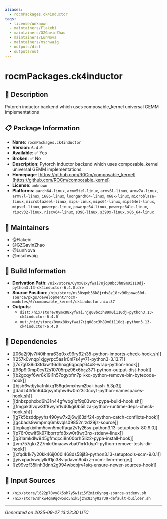 ```yaml
---
aliases:
  - rocmPackages.ck4inductor
tags:
  - license/unknown
  - maintainers/Flakebi
  - maintainers/GZGavinZhao
  - maintainers/LunNova
  - maintainers/mschwaig
  - outputs/dist
  - outputs/out
---
```


# rocmPackages.ck4inductor

## 📝 Description

Pytorch inductor backend which uses composable_kernel universal GEMM implementations

## 📋 Package Information

- **Name**: `rocmPackages.ck4inductor`
- **Version**: `6.4.0`
- **Available**: ✅ Yes
- **Broken**: ✅ No
- **Description**: Pytorch inductor backend which uses composable_kernel universal GEMM implementations
- **Homepage**: [https://github.com/ROCm/composable_kernel](https://github.com/ROCm/composable_kernel)
- **License**: `unknown`
- **Platforms**: `aarch64-linux`, `armv5tel-linux`, `armv6l-linux`, `armv7a-linux`, `armv7l-linux`, `i686-linux`, `loongarch64-linux`, `m68k-linux`, `microblaze-linux`, `microblazeel-linux`, `mips-linux`, `mips64-linux`, `mips64el-linux`, `mipsel-linux`, `powerpc-linux`, `powerpc64-linux`, `powerpc64le-linux`, `riscv32-linux`, `riscv64-linux`, `s390-linux`, `s390x-linux`, `x86_64-linux`
## 👥 Maintainers

- @Flakebi
- @GZGavinZhao
- @LunNova
- @mschwaig


## 🔧 Build Information

- **Derivation Path**: `/nix/store/0ymx88xyfwai7njq08bc3h89m0i110dj-python3.13-ck4inductor-6.4.0.drv`
- **Source Position**: `/nix/store/ns30sqxb36k8jrds8z18rv96bpnwc60d-source/pkgs/development/rocm-modules/6/composable_kernel/ck4inductor.nix:37`
- **Outputs**:
  - `dist`:  `/nix/store/0ymx88xyfwai7njq08bc3h89m0i110dj-python3.13-ck4inductor-6.4.0`
  - `out`:  `/nix/store/0ymx88xyfwai7njq08bc3h89m0i110dj-python3.13-ck4inductor-6.4.0`

## 🔗 Dependencies

- [[06a2j9jv7f40ihnra63q0xx99ry62h35-python-imports-check-hook.sh]]
- [[257k0vnqp1xjgyrpc5as1r0nl7s4yv71-python3-3.13.7]]
- [[7s7g039id3fdxw1f6dhnxg6qpqap64x8-wrap-python-hook]]
- [[96p9l0mp0cy12s10705rpz96x6bgz371-python-output-dist-hook]]
- [[b2gcqyf6wr8k19l1h57cgybfm7plixkq-python-remove-bin-bytecode-hook]]
- [[bjsb6wdjykafnkixq156qdvmxhsm2bai-bash-5.3p3]]
- [[dadz4lh1m644qsy5fqhw6w0n23c0ccy1-python-namespaces-hook.sh]]
- [[dnbzpphxbd6h31n44gfwbg1qf9q03wcr-pypa-build-hook.sh]]
- [[fmgak3lvqw3ff8wym1v40kgi0b5i1iza-python-runtime-deps-check-hook.sh]]
- [[g7k5bzddpyyhs490yw7x2j6wj63dlf24-python-catch-conflicts-hook]]
- [[gcbads9wmpmq6mkvqls09852nrzd29jz-source]]
- [[icpkagkixihm5cvn5mcffaqa2v1y26sy-python3.13-setuptools-80.9.0]]
- [[p76r0cwlf6k97ibprrpfd8xw0r8wc3nx-stdenv-linux]]
- [[q31amkdlw945gfmqcci8n00brh5liiz2-pypa-install-hook]]
- [[vm757gkx227mkr0maavvvba01mk1dyp1-python-remove-tests-dir-hook]]
- [[xfqdk1k7y20kk46ij000l468ds58jif3-python3.13-setuptools-scm-9.0.1]]
- [[yivxpadvwqiylk61jn38vipdavm9n4xz-rocm-llvm-merge]]
- [[z99vzf35iinh3dnh2g994wbcbjrv4siq-ensure-newer-sources-hook]]

## 📁 Input Sources

- `/nix/store/l622p70vy8k5sh7y5wizi5f2mic6ynpg-source-stdenv.sh`
- `/nix/store/shkw4qm9qcw5sc5n1k5jznc83ny02r39-default-builder.sh`

---
*Generated on 2025-09-27 13:22:30 UTC*

